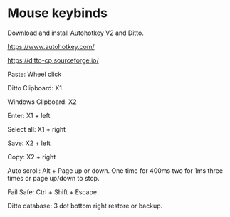 # Mouse keybinds

Download and install Autohotkey V2 and Ditto.

https://www.autohotkey.com/

https://ditto-cp.sourceforge.io/

Paste: Wheel click

Ditto Clipboard: X1

Windows Clipboard: X2

Enter: X1 + left

Select all: X1 + right

Save: X2 + left

Copy: X2 + right

Auto scroll: Alt + Page up or down. One time for 400ms two for 1ms three times or page up/down to stop.

Fail Safe: Ctrl + Shift + Escape.

Ditto database: 3 dot bottom right restore or backup.

